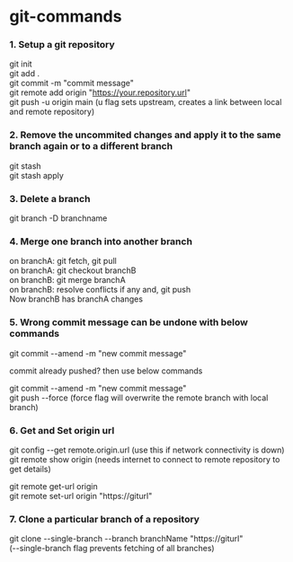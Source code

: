 # git-commands

### 1. Setup a git repository
git init  
git add .  
git commit -m "commit message"    
git remote add origin "https://your.repository.url"   
git push -u origin main  (u flag sets upstream, creates a link between local and remote repository)    

### 2. Remove the uncommited changes and apply it to the same branch again or to a different branch
git stash  
git stash apply

### 3. Delete a branch  
git branch -D branchname

### 4. Merge one branch into another branch  
on branchA: git fetch, git pull  
on branchA: git checkout branchB  
on branchB: git merge branchA  
on branchB: resolve conflicts if any and, git push  
Now branchB has branchA changes

### 5. Wrong commit message can be undone with below commands  
git commit --amend -m "new commit message"   

commit already pushed? then use below commands  

git commit --amend -m "new commit message"  
git push --force (force flag will overwrite the remote branch with local branch)

### 6. Get and Set origin url  
git config --get remote.origin.url  (use this if network connectivity is down)  
git remote show origin (needs internet to connect to remote repository to get details)  

git remote get-url origin  
git remote set-url origin "https://giturl"  

### 7. Clone a particular branch of a repository  
git clone --single-branch --branch branchName "https://giturl"  
(--single-branch flag prevents fetching of all branches)

